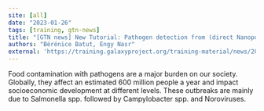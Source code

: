 ```yaml
---
site: [all]
date: "2023-01-26"
tags: [training, gtn-news]
title: "[GTN news] New Tutorial: Pathogen detection from (direct Nanopore) sequencing data using Galaxy - Foodborne Edition"
authors: "Bérénice Batut, Engy Nasr"
external: 'https://training.galaxyproject.org/training-material/news/2023/01/26/pathogen-detection-tutorial.html'
---
```


Food contamination with pathogens are a major burden on our society. Globally, they affect an estimated 600 million people a year and impact socioeconomic development at different levels. These outbreaks are mainly due to Salmonella spp. followed by Campylobacter spp. and Noroviruses.

